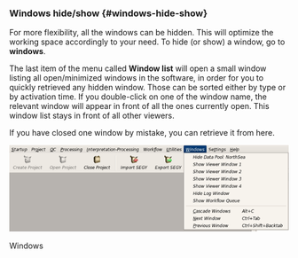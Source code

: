 ### Windows hide/show {#windows-hide-show}

For more flexibility, all the windows can be hidden. This will optimize the working space accordingly to your need. To hide \(or show\) a window, go to **windows**.

The last item of the menu called **Window list** will open a small window listing all open/minimized windows in the software, in order for you to quickly retrieved any hidden window. Those can be sorted either by type or by activation time. If you double-click on one of the window name, the relevant window will appear in front of all the ones currently open. This window list stays in front of all other viewers.

If you have closed one window by mistake, you can retrieve it from here.



![](/assets/Windows.png)

Windows

